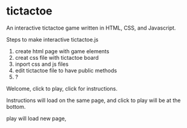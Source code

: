 # tictactoe
An interactive tictactoe game written in HTML, CSS, and Javascript.  

Steps to make interactive tictactoe.js

1. create html page with game elements
2. creat css file with tictactoe board
3. inport css and js files
4. edit tictactoe file to have public methods
5. ?

Welcome, click to play, click for instructions. 

Instructions will load on the same page, and click to play will be at the bottom.

play will load new page, 
